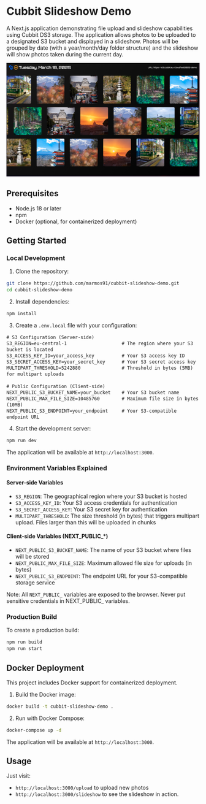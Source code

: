 # Cubbit Slideshow Demo

A Next.js application demonstrating file upload and slideshow capabilities using Cubbit DS3 storage.
The application allows photos to be uploaded to a designated S3 bucket and displayed in a slideshow. Photos will be grouped by date (with a year/month/day folder structure) and the slideshow will show photos taken during the current day.

![./assets/screenshot2.jpeg](./assets/screenshot2.png)

## Prerequisites

- Node.js 18 or later
- npm
- Docker (optional, for containerized deployment)

## Getting Started

### Local Development

1. Clone the repository:

```bash
git clone https://github.com/marmos91/cubbit-slideshow-demo.git
cd cubbit-slideshow-demo
```

2. Install dependencies:

```bash
npm install
```

3. Create a `.env.local` file with your configuration:

```env
# S3 Configuration (Server-side)
S3_REGION=eu-central-1                    # The region where your S3 bucket is located
S3_ACCESS_KEY_ID=your_access_key          # Your S3 access key ID
S3_SECRET_ACCESS_KEY=your_secret_key      # Your S3 secret access key
MULTIPART_THRESHOLD=5242880               # Threshold in bytes (5MB) for multipart uploads

# Public Configuration (Client-side)
NEXT_PUBLIC_S3_BUCKET_NAME=your_bucket    # Your S3 bucket name
NEXT_PUBLIC_MAX_FILE_SIZE=10485760        # Maximum file size in bytes (10MB)
NEXT_PUBLIC_S3_ENDPOINT=your_endpoint     # Your S3-compatible endpoint URL
```

4. Start the development server:

```bash
npm run dev
```

The application will be available at `http://localhost:3000`.

### Environment Variables Explained

#### Server-side Variables

- `S3_REGION`: The geographical region where your S3 bucket is hosted
- `S3_ACCESS_KEY_ID`: Your S3 access credentials for authentication
- `S3_SECRET_ACCESS_KEY`: Your S3 secret key for authentication
- `MULTIPART_THRESHOLD`: The size threshold (in bytes) that triggers multipart upload. Files larger than this will be uploaded in chunks

#### Client-side Variables (NEXT_PUBLIC_*)

- `NEXT_PUBLIC_S3_BUCKET_NAME`: The name of your S3 bucket where files will be stored
- `NEXT_PUBLIC_MAX_FILE_SIZE`: Maximum allowed file size for uploads (in bytes)
- `NEXT_PUBLIC_S3_ENDPOINT`: The endpoint URL for your S3-compatible storage service

Note: All `NEXT_PUBLIC_` variables are exposed to the browser. Never put sensitive credentials in NEXT_PUBLIC_ variables.

### Production Build

To create a production build:

```bash
npm run build
npm run start
```

## Docker Deployment

This project includes Docker support for containerized deployment.

1. Build the Docker image:

```bash
docker build -t cubbit-slideshow-demo .
```

2. Run with Docker Compose:

```bash
docker-compose up -d
```

The application will be available at `http://localhost:3000`.

## Usage

Just visit:

- `http://localhost:3000/upload` to upload new photos
- `http://localhost:3000/slideshow` to see the slideshow in action.
